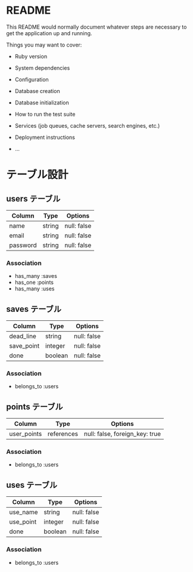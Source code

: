# README

This README would normally document whatever steps are necessary to get the
application up and running.

Things you may want to cover:

* Ruby version

* System dependencies

* Configuration

* Database creation

* Database initialization

* How to run the test suite

* Services (job queues, cache servers, search engines, etc.)

* Deployment instructions

* ...

# テーブル設計

## users テーブル

| Column   | Type   | Options     |
| -------- | ------ | ----------- |
| name     | string | null: false |
| email    | string | null: false |
| password | string | null: false |

### Association
-  has_many :saves
-  has_one  :points
-  has_many :uses

## saves テーブル

| Column      | Type        | Options     |
| ------      | ------      | ----------- |
| dead_line   | string      | null: false |
| save_point  | integer     | null: false |
| done        | boolean     | null: false |

### Association
-  belongs_to :users

## points テーブル

| Column        | Type       | Options                        |
| ------        | ---------- | ------------------------------ |
| user_points   | references | null: false, foreign_key: true |

### Association
-  belongs_to :users

## uses テーブル

| Column     | Type       | Options     |
| -------    | ---------- | ----------- |
| use_name   | string     | null: false |                  
| use_point  | integer    | null: false |            
| done       | boolean    | null: false |

### Association
- belongs_to :users


